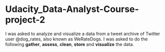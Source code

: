# Udacity_Data-Analyst-Course-project-2
I was asked to analyze and visualize a data from a tweet archive of Twitter user @dog_rates, also known as WeRateDogs. I was asked to do the following **gather**, **assess**, **clean**, **store** and **visualize** the data.
